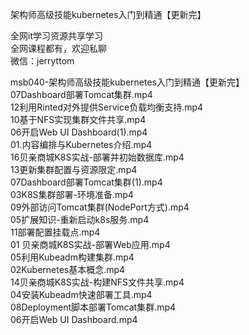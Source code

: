 架构师高级技能kubernetes入门到精通【更新完】

全网it学习资源共享学习<br>全网课程都有，欢迎私聊<br>微信：jerryttom<br>

msb040-架构师高级技能kubernetes入门到精通【更新完】<br> 07Dashboard部署Tomcat集群.mp4<br> 12利用Rinted对外提供Service负载均衡支持.mp4<br> 10基于NFS实现集群文件共享.mp4<br> 06开启Web UI Dashboard(1).mp4<br> 01.内容编排与Kubernetes介绍.mp4<br> 16贝亲商城K8S实战-部署并初始数据库.mp4<br> 13更新集群配置与资源限定.mp4<br> 07Dashboard部署Tomcat集群(1).mp4<br> 03K8S集群部署-环境准备.mp4<br> 09外部访问Tomcat集群(NodePort方式).mp4<br> 05扩展知识-重新启动k8s服务.mp4<br> 11部署配置挂载点.mp4<br> 01 贝亲商城K8S实战-部署Web应用.mp4<br> 05利用Kubeadm构建集群.mp4<br> 02Kubernetes基本概念.mp4<br> 14贝亲商城K8S实战-构建NFS文件共享.mp4<br> 04安装Kubeadm快速部署工具.mp4<br> 08Deployment脚本部署Tomcat集群.mp4<br> 06开启Web UI Dashboard.mp4